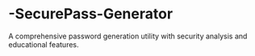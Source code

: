 # -SecurePass-Generator
 A comprehensive password generation utility with security analysis and educational features.

